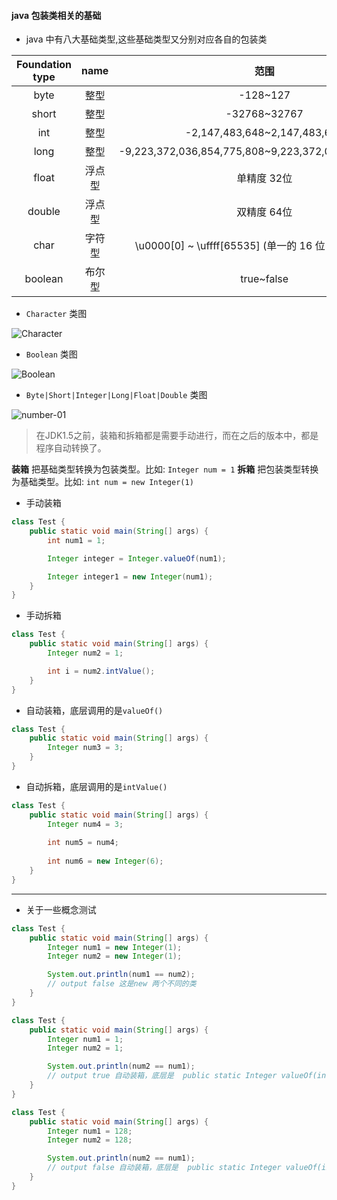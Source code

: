 #### java 包装类相关的基础

* java 中有八大基础类型,这些基础类型又分别对应各自的包装类

| Foundation type | name |                          范围                          | Packaging |
|:---------------:|:----:|:----------------------------------------------------:|:----------|
|      byte       |  整型  |                       -128~127                       | Byte      |
|      short      |  整型  |                     -32768~32767                     | Short     |
|       int       |  整型  |             -2,147,483,648~2,147,483,647             | Integer   |
|      long       |  整型  | -9,223,372,036,854,775,808~9,223,372,036,854,775,807 | Long      |
|      float      | 浮点型  |                       单精度 32位                        | Float     |
|     double      | 浮点型  |                       双精度 64位                        | Double    |
|      char       | 字符型  |   \u0000[0] ~ \uffff[65535] (单一的 16 位 Unicode 字符)    | Character |
|     boolean     | 布尔型  |                      true~false                      | Boolean   |

* ``Character`` 类图

![Character](https://qiniu.lglg.xyz/images/lglg/posts/202206/23/char-01.png)

* ``Boolean`` 类图

![Boolean](https://qiniu.lglg.xyz/images/lglg/posts/202206/23/bool-01.png)

* ``Byte|Short|Integer|Long|Float|Double`` 类图

![number-01](https://qiniu.lglg.xyz/images/lglg/posts/202206/23/number-01.png)

> 在JDK1.5之前，装箱和拆箱都是需要手动进行，而在之后的版本中，都是程序自动转换了。

**装箱** 把基础类型转换为包装类型。比如: `Integer num = 1`
**拆箱** 把包装类型转换为基础类型。比如: `int num = new Integer(1)`

* 手动装箱

```java
class Test {
    public static void main(String[] args) {
        int num1 = 1;

        Integer integer = Integer.valueOf(num1);

        Integer integer1 = new Integer(num1);
    }
}
```

* 手动拆箱

```java
class Test {
    public static void main(String[] args) {
        Integer num2 = 1;

        int i = num2.intValue();
    }
}
```

* 自动装箱，底层调用的是`valueOf()`

```java
class Test {
    public static void main(String[] args) {
        Integer num3 = 3;
    }
}
```

* 自动拆箱，底层调用的是`intValue()`

```java
class Test {
    public static void main(String[] args) {
        Integer num4 = 3;
        
        int num5 = num4;
        
        int num6 = new Integer(6);
    }
}
```

-----------

* 关于一些概念测试

```java
class Test {
    public static void main(String[] args) {
        Integer num1 = new Integer(1);
        Integer num2 = new Integer(1);

        System.out.println(num1 == num2);
        // output false 这是new 两个不同的类
    }
}
```

```java
class Test {
    public static void main(String[] args) {
        Integer num1 = 1;
        Integer num2 = 1;

        System.out.println(num2 == num1);
        // output true 自动装箱，底层是  public static Integer valueOf(int i) ，从缓存中拿的数据
    }
}
```


```java
class Test {
    public static void main(String[] args) {
        Integer num1 = 128;
        Integer num2 = 128;

        System.out.println(num2 == num1);
        // output false 自动装箱，底层是  public static Integer valueOf(int i) ，从缓存中拿的数据,但是缓存中的数据有范围限制，刚好128超出范围，属于new 对象
    }
}
```